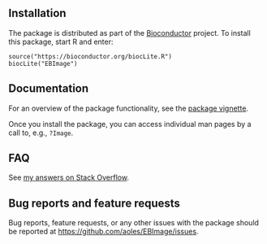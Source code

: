 ## Installation

The package is distributed as part of the [Bioconductor](http://bioconductor.org/packages/EBImage) project.
To install this package, start R and enter:

```
source("https://bioconductor.org/biocLite.R")
biocLite("EBImage")
```

## Documentation

For an overview of the package functionality, see the [package vignette](http://bioconductor.org/packages/devel/bioc/vignettes/EBImage/inst/doc/EBImage-introduction.html).

Once you install the package, you can access individual man pages by a call to, e.g., `?Image`.

## FAQ

See [my answers on Stack Overflow](http://stackoverflow.com/search?q=user%3A2792099+%09is%3Aanswer+EBimage).

## Bug reports and feature requests

Bug reports, feature requests, or any other issues with the package should be reported at https://github.com/aoles/EBImage/issues.
